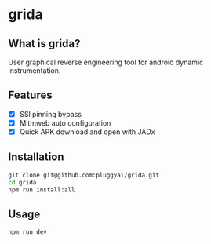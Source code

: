 # grida

## What is grida?

User graphical reverse engineering tool for android dynamic instrumentation.

## Features

- [x] SSl pinning bypass
- [x] Mitmweb auto configuration
- [x] Quick APK download and open with JADx

## Installation

```bash
git clone git@github.com:pluggyai/grida.git
cd grida
npm run install:all
```

## Usage

```bash
npm run dev
```
